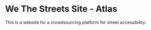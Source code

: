 # We The Streets Site - Atlas

This is a website for a crowdsourcing platform for street accessibility.
